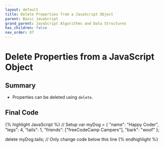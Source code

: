 ```yaml
---
layout: default
title: Delete Properties from a JavaScript Object
parent: Basic JavaScript
grand_parent: JavaScript Algorithms and Data Structures
has_children: false
nav_order: 87
---
```

# Delete Properties from a JavaScript Object
## Summary
- Properties can be deleted using `delete`.

## Final Code

{% highlight JavaScript %}
// Setup
var myDog = {
  "name": "Happy Coder",
  "legs": 4,
  "tails": 1,
  "friends": ["freeCodeCamp Campers"],
  "bark": "woof"
};

delete myDog.tails;
// Only change code below this line
{% endhighlight %}
